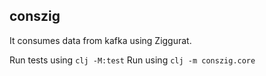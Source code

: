 conszig
---

It consumes data from kafka using Ziggurat.

Run tests using `clj -M:test`
Run using `clj -m conszig.core`
